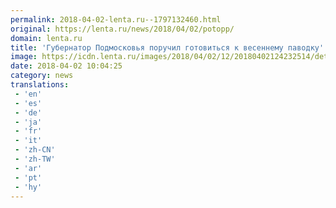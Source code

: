 ```yaml
---
permalink: 2018-04-02-lenta.ru--1797132460.html
original: https://lenta.ru/news/2018/04/02/potopp/
domain: lenta.ru
title: 'Губернатор Подмосковья поручил готовиться к весеннему паводку'
image: https://icdn.lenta.ru/images/2018/04/02/12/20180402124232514/detail_ab158e0c7e85fcf0cfb60cdca8d4874e.jpg
date: 2018-04-02 10:04:25
category: news
translations: 
 - 'en'
 - 'es'
 - 'de'
 - 'ja'
 - 'fr'
 - 'it'
 - 'zh-CN'
 - 'zh-TW'
 - 'ar'
 - 'pt'
 - 'hy'
---
```


